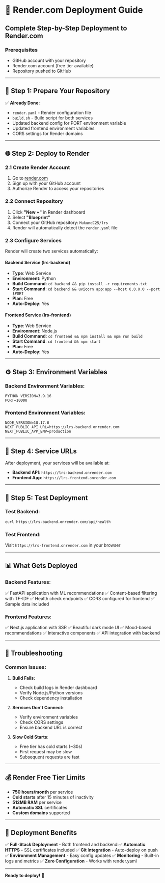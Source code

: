 # 🚀 Render.com Deployment Guide

## Complete Step-by-Step Deployment to Render.com

### Prerequisites
- GitHub account with your repository
- Render.com account (free tier available)
- Repository pushed to GitHub

---

## 🎯 **Step 1: Prepare Your Repository**

✅ **Already Done:**
- `render.yaml` - Render configuration file
- `build.sh` - Build script for both services
- Updated backend config for PORT environment variable
- Updated frontend environment variables
- CORS settings for Render domains

---

## 🌐 **Step 2: Deploy to Render**

### **2.1 Create Render Account**
1. Go to [render.com](https://render.com)
2. Sign up with your GitHub account
3. Authorize Render to access your repositories

### **2.2 Connect Repository**
1. Click **"New +"** in Render dashboard
2. Select **"Blueprint"**
3. Connect your GitHub repository: `MukundC25/lrs`
4. Render will automatically detect the `render.yaml` file

### **2.3 Configure Services**
Render will create two services automatically:

#### **Backend Service (lrs-backend)**
- **Type**: Web Service
- **Environment**: Python
- **Build Command**: `cd backend && pip install -r requirements.txt`
- **Start Command**: `cd backend && uvicorn app:app --host 0.0.0.0 --port $PORT`
- **Plan**: Free
- **Auto-Deploy**: Yes

#### **Frontend Service (lrs-frontend)**
- **Type**: Web Service  
- **Environment**: Node.js
- **Build Command**: `cd frontend && npm install && npm run build`
- **Start Command**: `cd frontend && npm start`
- **Plan**: Free
- **Auto-Deploy**: Yes

---

## ⚙️ **Step 3: Environment Variables**

### **Backend Environment Variables:**
```
PYTHON_VERSION=3.9.16
PORT=10000
```

### **Frontend Environment Variables:**
```
NODE_VERSION=18.17.0
NEXT_PUBLIC_API_URL=https://lrs-backend.onrender.com
NEXT_PUBLIC_APP_ENV=production
```

---

## 🔗 **Step 4: Service URLs**

After deployment, your services will be available at:
- **Backend API**: `https://lrs-backend.onrender.com`
- **Frontend App**: `https://lrs-frontend.onrender.com`

---

## 🧪 **Step 5: Test Deployment**

### **Test Backend:**
```bash
curl https://lrs-backend.onrender.com/api/health
```

### **Test Frontend:**
Visit `https://lrs-frontend.onrender.com` in your browser

---

## 📊 **What Gets Deployed**

### **Backend Features:**
✅ FastAPI application with ML recommendations
✅ Content-based filtering with TF-IDF
✅ Health check endpoints
✅ CORS configured for frontend
✅ Sample data included

### **Frontend Features:**
✅ Next.js application with SSR
✅ Beautiful dark mode UI
✅ Mood-based recommendations
✅ Interactive components
✅ API integration with backend

---

## 🔧 **Troubleshooting**

### **Common Issues:**

1. **Build Fails:**
   - Check build logs in Render dashboard
   - Verify Node.js/Python versions
   - Check dependency installation

2. **Services Don't Connect:**
   - Verify environment variables
   - Check CORS settings
   - Ensure backend URL is correct

3. **Slow Cold Starts:**
   - Free tier has cold starts (~30s)
   - First request may be slow
   - Subsequent requests are fast

---

## 💰 **Render Free Tier Limits**

- **750 hours/month** per service
- **Cold starts** after 15 minutes of inactivity
- **512MB RAM** per service
- **Automatic SSL** certificates
- **Custom domains** supported

---

## 🎉 **Deployment Benefits**

✅ **Full-Stack Deployment** - Both frontend and backend
✅ **Automatic HTTPS** - SSL certificates included
✅ **Git Integration** - Auto-deploy on push
✅ **Environment Management** - Easy config updates
✅ **Monitoring** - Built-in logs and metrics
✅ **Zero Configuration** - Works with render.yaml

---

**Ready to deploy!** 🚀
